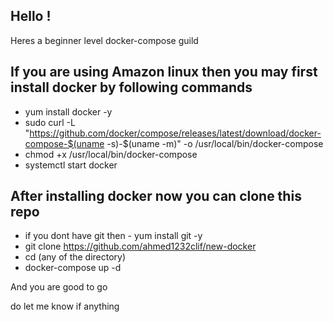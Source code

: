 Hello ! 
-------------------------------------

Heres a beginner level docker-compose guild 

If you are using Amazon linux then you may first install docker by following commands 
-------------------------------------------------------------------------------------------

* yum install docker -y
* sudo curl -L "https://github.com/docker/compose/releases/latest/download/docker-compose-$(uname -s)-$(uname -m)" -o /usr/local/bin/docker-compose
* chmod +x /usr/local/bin/docker-compose
* systemctl start docker

After installing docker now you can clone this repo
------------------------------------------------------

* if you dont have git then - yum install git -y
* git clone https://github.com/ahmed1232clif/new-docker
* cd (any of the directory)
* docker-compose up -d

And you are good to go

do let me know if anything 
